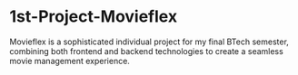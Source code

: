 # 1st-Project-Movieflex
Movieflex is a sophisticated individual project for my final BTech semester, combining both frontend and backend technologies to create a seamless movie management experience.
